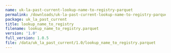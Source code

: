 ```yaml
---
name: uk-la-past-current-lookup-name-to-registry-parquet
permalink: /downloads/uk-la-past-current-lookup-name-to-registry-parquet/1_0
package: uk_la_past_current
title: lookup_name_to_registry
filename: lookup_name_to_registry.parquet
version: '1.0'
full_version: 1.0.5
file: /data/uk_la_past_current/1.0/lookup_name_to_registry.parquet
---
```

